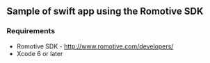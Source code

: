 ## Sample of swift app using the Romotive SDK

### Requirements
* Romotive SDK - http://www.romotive.com/developers/
* Xcode 6 or later

